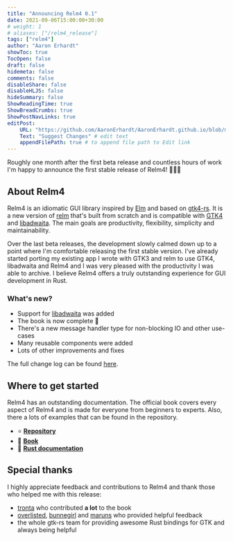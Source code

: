 ```yaml
---
title: "Announcing Relm4 0.1"
date: 2021-09-06T15:00:00+30:00
# weight: 1
# aliases: ["/relm4_release"]
tags: ["relm4"]
author: "Aaron Erhardt"
showToc: true
TocOpen: false
draft: false
hidemeta: false
comments: false
disableShare: false
disableHLJS: false
hideSummary: false
ShowReadingTime: true
ShowBreadCrumbs: true
ShowPostNavLinks: true
editPost:
    URL: "https://github.com/AaronErhardt/AaronErhardt.github.io/blob/master/blog-src/content"
    Text: "Suggest Changes" # edit text
    appendFilePath: true # to append file path to Edit link
---
```


Roughly one month after the first beta release and countless hours of work I'm happy to announce the first stable release of Relm4! 🎉🎉🎉

## About Relm4

Relm4 is an idiomatic GUI library inspired by [Elm](https://elm-lang.org/) and based on [gtk4-rs](https://crates.io/crates/gtk4). 
It is a new version of [relm](https://github.com/antoyo/relm) that's built from scratch and is compatible with [GTK4](https://www.gtk.org/) and [libadwaita](https://gitlab.gnome.org/GNOME/libadwaita). The main goals are productivity, flexibility, simplicity and maintainability.

Over the last beta releases, the development slowly calmed down up to a point where I'm comfortable releasing the first stable version. I've already started porting my existing app I wrote with GTK3 and relm to use GTK4, libadwaita and Relm4 and I was very pleased with the productivity I was able to archive. I believe Relm4 offers a truly outstanding experience for GUI development in Rust.

### What's new?

+ Support for [libadwaita](https://gitlab.gnome.org/GNOME/libadwaita) was added
+ The book is now complete 🎉
+ There's a new message handler type for non-blocking IO and other use-cases
+ Many reusable components were added
+ Lots of other improvements and fixes

The full change log can be found [here](https://github.com/AaronErhardt/relm4/blob/main/CHANGES.md).

## Where to get started

Relm4 has an outstanding documentation. The official book covers every aspect of Relm4 and is made for everyone from beginners to experts. Also, there a lots of examples that can be found in the repository.

+ ⭐ **[Repository](https://github.com/AaronErhardt/relm4)**
+ 📖 **[Book](https://aaronerhardt.github.io/relm4-book/book/)**
+ 📜 **[Rust documentation](https://aaronerhardt.github.io/docs/relm4/relm4/)**

## Special thanks

I highly appreciate feedback and contributions to Relm4 and thank those who helped me with this release:

+ [tronta](https://github.com/tronta) who contributed **a lot** to the book
+ [overlisted](https://github.com/overlisted), [bunnegirl](https://github.com/bunnegirl) and [maruns](https://github.com/maruns) who provided helpful feedback
+ the whole gtk-rs team for providing awesome Rust bindings for GTK and always being helpful
